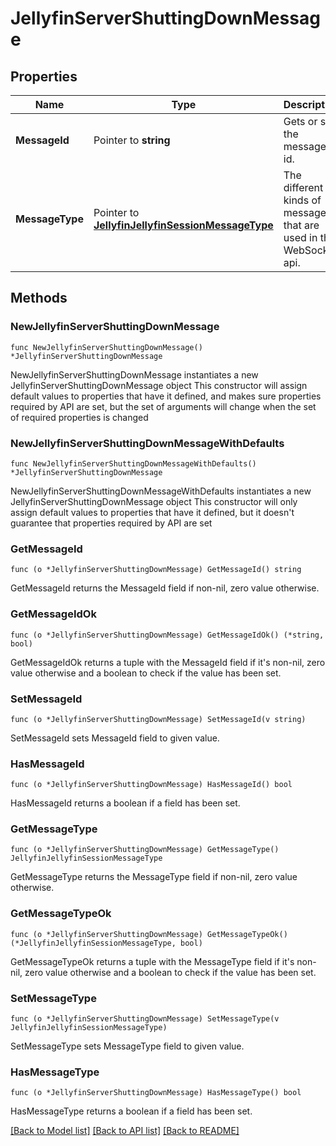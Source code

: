 # JellyfinServerShuttingDownMessage

## Properties

Name | Type | Description | Notes
------------ | ------------- | ------------- | -------------
**MessageId** | Pointer to **string** | Gets or sets the message id. | [optional] 
**MessageType** | Pointer to [**JellyfinJellyfinSessionMessageType**](JellyfinSessionMessageType.md) | The different kinds of messages that are used in the WebSocket api. | [optional] [readonly] [default to JELLYFINJELLYFINSESSIONMESSAGETYPE_SERVER_SHUTTING_DOWN]

## Methods

### NewJellyfinServerShuttingDownMessage

`func NewJellyfinServerShuttingDownMessage() *JellyfinServerShuttingDownMessage`

NewJellyfinServerShuttingDownMessage instantiates a new JellyfinServerShuttingDownMessage object
This constructor will assign default values to properties that have it defined,
and makes sure properties required by API are set, but the set of arguments
will change when the set of required properties is changed

### NewJellyfinServerShuttingDownMessageWithDefaults

`func NewJellyfinServerShuttingDownMessageWithDefaults() *JellyfinServerShuttingDownMessage`

NewJellyfinServerShuttingDownMessageWithDefaults instantiates a new JellyfinServerShuttingDownMessage object
This constructor will only assign default values to properties that have it defined,
but it doesn't guarantee that properties required by API are set

### GetMessageId

`func (o *JellyfinServerShuttingDownMessage) GetMessageId() string`

GetMessageId returns the MessageId field if non-nil, zero value otherwise.

### GetMessageIdOk

`func (o *JellyfinServerShuttingDownMessage) GetMessageIdOk() (*string, bool)`

GetMessageIdOk returns a tuple with the MessageId field if it's non-nil, zero value otherwise
and a boolean to check if the value has been set.

### SetMessageId

`func (o *JellyfinServerShuttingDownMessage) SetMessageId(v string)`

SetMessageId sets MessageId field to given value.

### HasMessageId

`func (o *JellyfinServerShuttingDownMessage) HasMessageId() bool`

HasMessageId returns a boolean if a field has been set.

### GetMessageType

`func (o *JellyfinServerShuttingDownMessage) GetMessageType() JellyfinJellyfinSessionMessageType`

GetMessageType returns the MessageType field if non-nil, zero value otherwise.

### GetMessageTypeOk

`func (o *JellyfinServerShuttingDownMessage) GetMessageTypeOk() (*JellyfinJellyfinSessionMessageType, bool)`

GetMessageTypeOk returns a tuple with the MessageType field if it's non-nil, zero value otherwise
and a boolean to check if the value has been set.

### SetMessageType

`func (o *JellyfinServerShuttingDownMessage) SetMessageType(v JellyfinJellyfinSessionMessageType)`

SetMessageType sets MessageType field to given value.

### HasMessageType

`func (o *JellyfinServerShuttingDownMessage) HasMessageType() bool`

HasMessageType returns a boolean if a field has been set.


[[Back to Model list]](../README.md#documentation-for-models) [[Back to API list]](../README.md#documentation-for-api-endpoints) [[Back to README]](../README.md)


